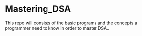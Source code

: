 # Mastering_DSA
This repo will consists of the basic programs and the concepts a programmer need to know in order to master DSA..
